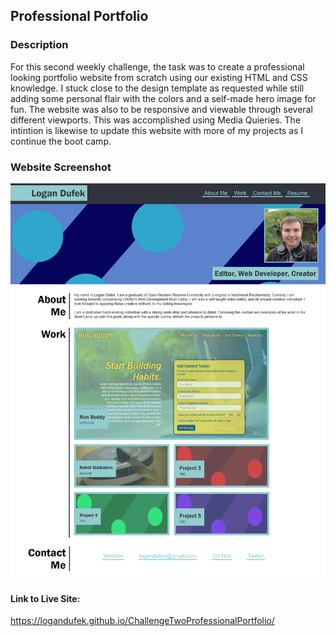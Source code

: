 ## Professional Portfolio

### Description
For this second weekly challenge, the task was to create a professional looking portfolio website from scratch using our existing HTML and CSS knowledge. I stuck close to the design template as requested while still adding some personal flair with the colors and a self-made hero image for fun. The website was also to be responsive and viewable through several different viewports. This was accomplished using Media Quieries. The intintion is likewise to update this website with more of my projects as I continue the boot camp. 

### Website Screenshot

![Portfolio Screenshot](./assets/images/ProfessionalPortfolioScreenshot.jpg)

#### Link to Live Site: 
https://logandufek.github.io/ChallengeTwoProfessionalPortfolio/